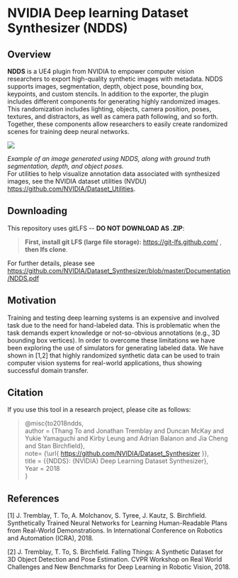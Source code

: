 NVIDIA Deep learning Dataset Synthesizer (NDDS)
===============================================

Overview
--------

**NDDS** is a UE4 plugin from NVIDIA to empower computer vision researchers to export high-quality synthetic images with metadata. NDDS supports images, segmentation, depth, object pose, bounding box, keypoints, and custom stencils. In addition to the exporter, the plugin includes different components for generating highly randomized images. This randomization includes lighting, objects, camera position, poses, textures, and distractors, as well as camera path following, and so forth. Together, these components allow researchers to easily create randomized scenes for training deep neural networks.

![](./NDDSIntro.png)

_Example of an image generated using NDDS, along with ground truth segmentation, depth, and object poses._ <br> For utilities to help visualize annotation data associated with synthesized images, see the NVIDIA dataset utilities (NVDU) https://github.com/NVIDIA/Dataset_Utilities.

Downloading
-----------
This repository uses gitLFS -- **DO NOT DOWNLOAD AS .ZIP**:

> **First, install git LFS (large file storage):** https://git-lfs.github.com/ , **then lfs clone**.

For further details, please see https://github.com/NVIDIA/Dataset_Synthesizer/blob/master/Documentation/NDDS.pdf


Motivation
----------
Training and testing deep learning systems is an expensive and involved task due to the need for hand-labeled data. This is problematic when the task demands expert knowledge or not-so-obvious annotations (e.g., 3D bounding box vertices).  In order to overcome these limitations we have been exploring the use of simulators for generating labeled data. We have shown in [1,2] that highly randomized synthetic data can be used to train computer vision systems for real-world applications, thus showing successful domain transfer.

Citation
--------
If you use this tool in a research project, please cite as follows:
> \@misc{to2018ndds,<br> author = {Thang To and Jonathan Tremblay and Duncan McKay and Yukie Yamaguchi and Kirby Leung and Adrian Balanon and Jia Cheng and Stan Birchfield},<br> note= {\url{ https://github.com/NVIDIA/Dataset_Synthesizer }},<br> title = {{NDDS}: {NVIDIA} Deep Learning Dataset Synthesizer},<br> Year = 2018<br>}


References
----------
[1] J. Tremblay, T. To, A. Molchanov, S. Tyree, J. Kautz, S. Birchfield. Synthetically Trained Neural Networks for Learning Human-Readable Plans from Real-World Demonstrations. In International Conference on Robotics and Automation (ICRA), 2018.

[2] J. Tremblay, T. To, S. Birchfield.  Falling Things:  A Synthetic Dataset for 3D Object Detection and Pose Estimation.  CVPR Workshop on Real World Challenges and New Benchmarks for Deep Learning in Robotic Vision, 2018.